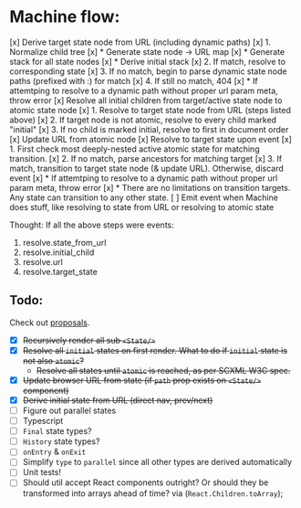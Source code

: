 # Machine flow:
[x] Derive target state node from URL (including dynamic paths)
    [x] 1. Normalize child tree
        [x] * Generate state node -> URL map
        [x] * Generate stack for all state nodes
        [x] * Derive initial stack
    [x] 2. If match, resolve to corresponding state
    [x] 3. If no match, begin to parse dynamic state node paths (prefixed with :) for match
    [x] 4. If still no match, 404
        [x] *  If attemtping to resolve to a dynamic path without proper url param meta, throw error
[x] Resolve all initial children from target/active state node to atomic state node
    [x] 1. Resolve to target state node from URL (steps listed above)
    [x] 2. If target node is not atomic, resolve to every child marked "initial"
    [x] 3. If no child is marked initial, resolve to first in document order
[x] Update URL from atomic node
[x] Resolve to target state upon event
    [x] 1. First check most deeply-nested active atomic state for matching transition.
    [x] 2. If no match, parse ancestors for matching target
    [x] 3. If match, transition to target state node (& update URL). Otherwise, discard event
        [x] * If attemtping to resolve to a dynamic path without proper url param meta, throw error
        [x] * There are no limitations on transition targets. Any state can transition to any other state.
[ ] Emit event when Machine does stuff, like resolving to state from URL or resolving to atomic state

Thought: If all the above steps were events:
1. resolve.state_from_url
2. resolve.initial_child
3. resolve.url
4. resolve.target_state

## Todo:
Check out [proposals](./docs/Proposals.md).
- [x] ~~Recursively render all sub `<State/>`~~
- [x] ~~Resolve all `initial` states on first render. What to do if `initial` state is not also `atomic`?~~
    * ~~Resolve all states until `atomic` is reached, as per SCXML W3C spec.~~
- [x] ~~Update browser URL from state (if `path` prop exists on `<State/>` component)~~
- [x] ~~Derive initial state from URL (direct nav, prev/next)~~
- [ ] Figure out parallel states
- [ ] Typescript
- [ ] `Final` state types?
- [ ] `History` state types?
- [ ] `onEntry` & `onExit`
- [ ] Simplify `type` to `parallel` since all other types are derived automatically
- [ ] Unit tests!
- [ ] Should util accept React components outright? Or should they be transformed into arrays ahead of time? via (`React.Children.toArray`);